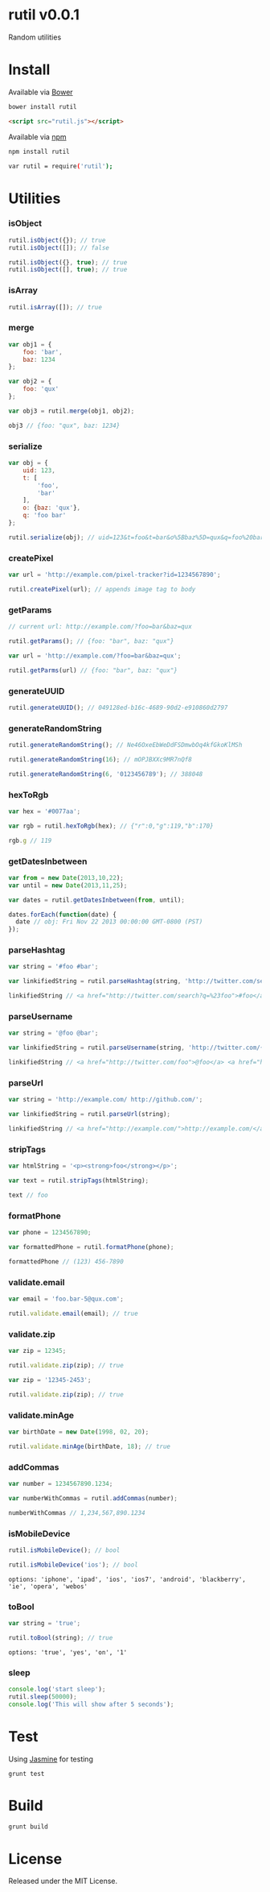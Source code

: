 # rutil v0.0.1

Random utilities

# Install

Available via [Bower](http://bower.io/)

```bash
bower install rutil
```

```html
<script src="rutil.js"></script>
```

Available via [npm](https://www.npmjs.org/)

```bash
npm install rutil
```

```bash
var rutil = require('rutil');
```

# Utilities

### isObject

```javascript
rutil.isObject({}); // true
rutil.isObject([]); // false

rutil.isObject({}, true); // true
rutil.isObject([], true); // true
```

### isArray

```javascript
rutil.isArray([]); // true
```

### merge

```javascript
var obj1 = {
	foo: 'bar',
	baz: 1234
};

var obj2 = {
	foo: 'qux'
};

var obj3 = rutil.merge(obj1, obj2);

obj3 // {foo: "qux", baz: 1234}
```

### serialize

```javascript
var obj = {
	uid: 123,
	t: [
		'foo',
		'bar'
	],
	o: {baz: 'qux'},
	q: 'foo bar'
};

rutil.serialize(obj); // uid=123&t=foo&t=bar&o%5Bbaz%5D=qux&q=foo%20bar
```

### createPixel

```javascript
var url = 'http://example.com/pixel-tracker?id=1234567890';

rutil.createPixel(url); // appends image tag to body
```

### getParams

```javascript
// current url: http://example.com/?foo=bar&baz=qux

rutil.getParams(); // {foo: "bar", baz: "qux"}
```

```javascript
var url = 'http://example.com/?foo=bar&baz=qux';

rutil.getParms(url) // {foo: "bar", baz: "qux"}
```

### generateUUID

```javascript
rutil.generateUUID(); // 049128ed-b16c-4689-90d2-e910860d2797
```

### generateRandomString

```javascript
rutil.generateRandomString(); // Ne46OxeEbWeDdFSDmwbOq4kfGkoKlMSh

rutil.generateRandomString(16); // mOPJBXXc9MR7nQf8

rutil.generateRandomString(6, '0123456789'); // 388048
```

### hexToRgb

```javascript
var hex = '#0077aa';

var rgb = rutil.hexToRgb(hex); // {"r":0,"g":119,"b":170}

rgb.g // 119
```

### getDatesInbetween

```javascript
var from = new Date(2013,10,22);
var until = new Date(2013,11,25);

var dates = rutil.getDatesInbetween(from, until);

dates.forEach(function(date) {
  date // obj: Fri Nov 22 2013 00:00:00 GMT-0800 (PST)
});
```

### parseHashtag

```javascript
var string = '#foo #bar';

var linkifiedString = rutil.parseHashtag(string, 'http://twitter.com/search?q={{tag}}');

linkifiedString // <a href="http://twitter.com/search?q=%23foo">#foo</a> <a href="http://twitter.com/search?q=%23bar">#bar</a>
```

### parseUsername

```javascript
var string = '@foo @bar';

var linkifiedString = rutil.parseUsername(string, 'http://twitter.com/{{username}}');

linkifiedString // <a href="http://twitter.com/foo">@foo</a> <a href="http://twitter.com/bar">@bar</a>
```

### parseUrl

```javascript
var string = 'http://example.com/ http://github.com/';

var linkifiedString = rutil.parseUrl(string);

linkifiedString // <a href="http://example.com/">http://example.com/</a> <a href="http://github.com/">http://github.com/</a>
```

### stripTags

```javascript
var htmlString = '<p><strong>foo</strong></p>';

var text = rutil.stripTags(htmlString);

text // foo
```

### formatPhone

```javascript
var phone = 1234567890;

var formattedPhone = rutil.formatPhone(phone);

formattedPhone // (123) 456-7890
```

### validate.email

```javascript
var email = 'foo.bar-5@qux.com';

rutil.validate.email(email); // true
```

### validate.zip

```javascript
var zip = 12345;

rutil.validate.zip(zip); // true
```

```javascript
var zip = '12345-2453';

rutil.validate.zip(zip); // true
```

### validate.minAge

```javascript
var birthDate = new Date(1998, 02, 20);

rutil.validate.minAge(birthDate, 18); // true
```

### addCommas

```javascript
var number = 1234567890.1234;

var numberWithCommas = rutil.addCommas(number);

numberWithCommas // 1,234,567,890.1234
```

### isMobileDevice

```javascript
rutil.isMobileDevice(); // bool

rutil.isMobileDevice('ios'); // bool
```

```
options: 'iphone', 'ipad', 'ios', 'ios7', 'android', 'blackberry', 'ie', 'opera', 'webos'
```

### toBool

```javascript
var string = 'true';

rutil.toBool(string); // true
```

```
options: 'true', 'yes', 'on', '1'
```

### sleep

```javascript
console.log('start sleep');
rutil.sleep(50000);
console.log('This will show after 5 seconds');
```

# Test

Using [Jasmine](http://pivotal.github.io/jasmine/) for testing

```
grunt test
```

# Build

```
grunt build
```

# License

Released under the MIT License.

